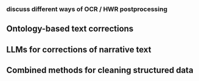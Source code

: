 ### discuss different ways of OCR / HWR postprocessing

## Ontology-based text corrections

## LLMs for corrections of narrative text

## Combined methods for cleaning structured data
